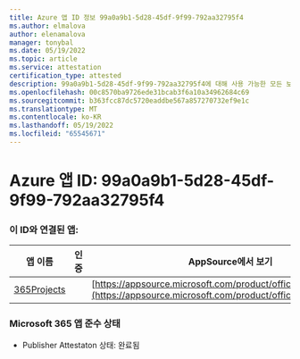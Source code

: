 ```yaml
---
title: Azure 앱 ID 정보 99a0a9b1-5d28-45df-9f99-792aa32795f4
ms.author: elmalova
author: elenamalova
manager: tonybal
ms.date: 05/19/2022
ms.topic: article
ms.service: attestation
certification_type: attested
description: 99a0a9b1-5d28-45df-9f99-792aa32795f4에 대해 사용 가능한 모든 보안 및 규정 준수 정보입니다.
ms.openlocfilehash: 00c8570ba9726ede31bcab3f6a10a34962684c69
ms.sourcegitcommit: b363fcc87dc5720eaddbe567a857270732ef9e1c
ms.translationtype: MT
ms.contentlocale: ko-KR
ms.lasthandoff: 05/19/2022
ms.locfileid: "65545671"
---
```

# <a name="azure-app-id-99a0a9b1-5d28-45df-9f99-792aa32795f4"></a>Azure 앱 ID: 99a0a9b1-5d28-45df-9f99-792aa32795f4


### <a name="apps-associated-with-this-id"></a>이 ID와 연결된 앱:
| **앱 이름** | **인증** | **AppSource에서 보기** |
|--------------|---------------|-----------------------|
| [365Projects](../forward/WA200002160.md) |  | [https://appsource.microsoft.com/product/office/WA200002160](https://appsource.microsoft.com/product/office/WA200002160) |

### <a name="microsoft-365-app-compliance-status"></a>Microsoft 365 앱 준수 상태
- Publisher Attestaton 상태: 완료됨
